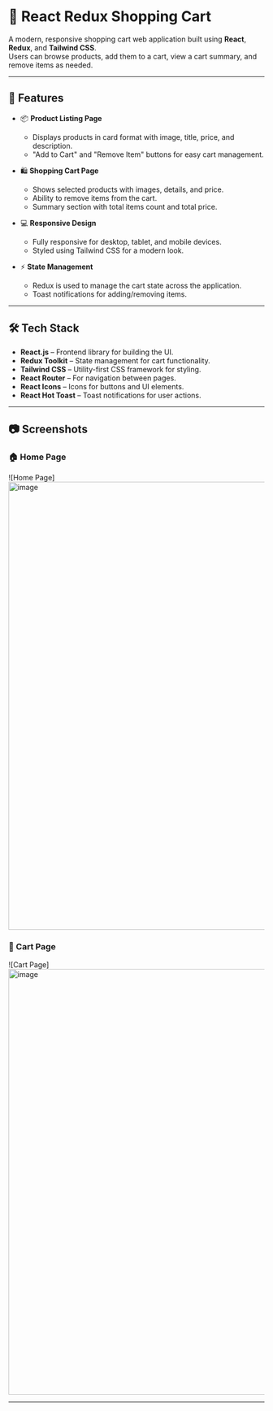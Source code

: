 # 🛒 React Redux Shopping Cart

A modern, responsive shopping cart web application built using **React**, **Redux**, and **Tailwind CSS**.  
Users can browse products, add them to a cart, view a cart summary, and remove items as needed.

---

## 🚀 Features

- 📦 **Product Listing Page**
  - Displays products in card format with image, title, price, and description.
  - "Add to Cart" and "Remove Item" buttons for easy cart management.
  
- 🛍 **Shopping Cart Page**
  - Shows selected products with images, details, and price.
  - Ability to remove items from the cart.
  - Summary section with total items count and total price.
  
- 💻 **Responsive Design**
  - Fully responsive for desktop, tablet, and mobile devices.
  - Styled using Tailwind CSS for a modern look.

- ⚡ **State Management**
  - Redux is used to manage the cart state across the application.
  - Toast notifications for adding/removing items.

---

## 🛠️ Tech Stack

- **React.js** – Frontend library for building the UI.
- **Redux Toolkit** – State management for cart functionality.
- **Tailwind CSS** – Utility-first CSS framework for styling.
- **React Router** – For navigation between pages.
- **React Icons** – Icons for buttons and UI elements.
- **React Hot Toast** – Toast notifications for user actions.

---

## 📷 Screenshots

### 🏠 Home Page
![Home Page] <img width="940" height="882" alt="image" src="https://github.com/user-attachments/assets/42e3cef1-a766-4e50-a23a-92677db5e486" />

### 🛒 Cart Page
![Cart Page] <img width="1233" height="838" alt="image" src="https://github.com/user-attachments/assets/9f4ed5bc-bfff-47b3-a94d-1b60dd2cf345" />

---

